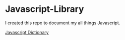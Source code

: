 # Javascript-Library
I  created this repo to document my all things Javascript.

[Javascript Dictionary](./Dictionary.md)
